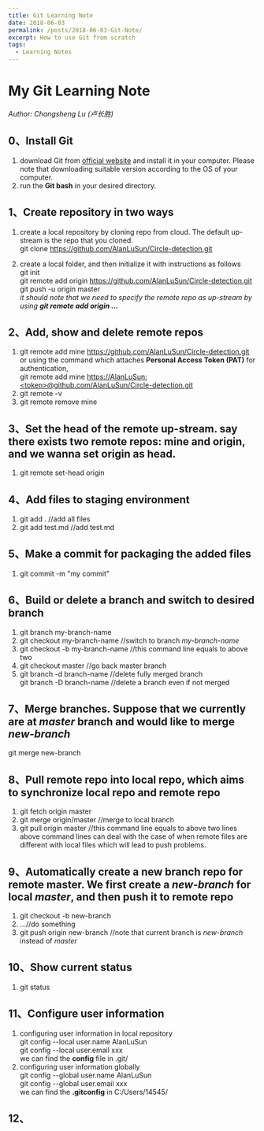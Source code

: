 ```yaml
---
title: Git Learning Note
date: 2018-06-03
permalink: /posts/2018-06-03-Git-Note/
excerpt: How to use Git from scratch
tags:
  - Learning Notes
---
```


# My Git Learning Note  
*Author: Changsheng Lu (卢长胜)*

## 0、Install Git  
1) download Git from [official website](https://git-scm.com/) and install it in your computer. Please note that downloading suitable version according to the OS of your computer.  
2) run the **Git bash** in your desired directory.   

## 1、Create repository in two ways  
1) create a local repository by cloning repo from cloud. The default up-stream is the repo that you cloned.  
git clone https://github.com/AlanLuSun/Circle-detection.git  

2) create a local folder, and then initialize it with instructions as follows  
git init  
git remote add origin https://github.com/AlanLuSun/Circle-detection.git  
git push -u origin master  
*it should note that we need to specify the remote repo as up-stream by using **git remote add origin ...***  
  
## 2、Add, show and delete remote repos  
1) git remote add mine https://github.com/AlanLuSun/Circle-detection.git  
or using the command which attaches **Personal Access Token (PAT)** for authentication,  
git remote add mine [https://AlanLuSun:\<token\>@github.com/AlanLuSun/Circle-detection.git](https://github.com/AlanLuSun/Circle-detection.git)  
1) git remote -v  
2) git remote remove mine  

## 3、Set the head of the remote up-stream. say there exists two remote repos: mine and origin, and we wanna set origin as head.  
1) git remote set-head origin  

## 4、Add files to staging environment  
1) git add . //add all files  
2) git add test.md //add test.md  

## 5、Make a commit for packaging the added files  
1) git commit -m "my commit"  

## 6、Build or delete a branch and switch to desired branch  
1) git branch my-branch-name  
2) git checkout my-branch-name //switch to branch *my-branch-name*  
3) git checkout -b my-branch-name //this command line equals to above two  
4) git checkout master  //go back master branch  
5) git branch -d branch-name //delete fully merged branch  
git branch -D branch-name //delete a branch even if not merged  

## 7、Merge branches. Suppose that we currently are at *master* branch and would like to merge *new-branch*  
git merge new-branch  

## 8、Pull remote repo into local repo, which aims to synchronize local repo and remote repo  
1) git fetch origin master  
2) git merge origin/master //merge to local branch  
3) git pull origin master //this command line equals to above two lines  
above command lines can deal with the case of when remote files are different with local files which will lead to push problems.  

## 9、Automatically create a new branch repo for remote master. We first create a *new-branch* for local *master*, and then push it to remote repo  
1) git checkout -b new-branch  
2) ...//do something  
3) git push origin new-branch //note that current branch is *new-branch* instead of *master*  

## 10、Show current status  
1) git status  

## 11、Configure user information  
1) configuring user information in local repository  
git config --local user.name AlanLuSun  
git config --local user.email xxx  
we can find the **config** file in .git/  
1) configuring user information globally  
git config --global user.name AlanLuSun  
git config --global user.email xxx  
we can find the **.gitconfig** in C:/Users/14545/  

## 12、
